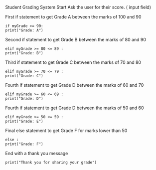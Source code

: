 Student Grading System
Start
Ask the user for their score. ( input field)


First if statement to get Grade A between the marks of 100 and 90

    if myGrade >= 90:
    print("Grade: A")

Second if statement to get Grade B between the marks of 80 and 90


    elif myGrade >= 80 <= 89 :
    print("Grade: B")


Third if statement to get Grade C between the marks of 70 and 80


    elif myGrade >= 70 <= 79 : 
    print("Grade: C")
Fourth if statement to get Grade D between the marks of 60 and 70


    elif myGrade >= 60 <= 69 :
    print("Grade: D")
Fourth if statement to get Grade D between the marks of 50 and 60


    elif myGrade >= 50 <= 59 :
    print("Grade: E")


Final else statement to get Grade F for marks lower than 50


    else :
    print("Grade: F")


End with a thank you message


    print("Thank you for sharing your grade")
